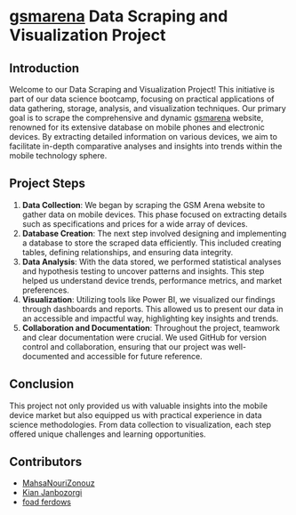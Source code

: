 # [gsmarena](https://www.gsmarena.com/) Data Scraping and Visualization Project

## Introduction

Welcome to our Data Scraping and Visualization Project! This initiative is part of our data science bootcamp, focusing on practical applications of data gathering, storage, analysis, and visualization techniques. Our primary goal is to scrape the comprehensive and dynamic [gsmarena](https://www.gsmarena.com/) website, renowned for its extensive database on mobile phones and electronic devices. By extracting detailed information on various devices, we aim to facilitate in-depth comparative analyses and insights into trends within the mobile technology sphere.


## Project Steps

1. **Data Collection**: We began by scraping the GSM Arena website to gather data on mobile devices. This phase focused on extracting details such as specifications and prices for a wide array of devices.
2. **Database Creation**: The next step involved designing and implementing a database to store the scraped data efficiently. This included creating tables, defining relationships, and ensuring data integrity.
3. **Data Analysis**: With the data stored, we performed statistical analyses and hypothesis testing to uncover patterns and insights. This step helped us understand device trends, performance metrics, and market preferences.
4. **Visualization**: Utilizing tools like Power BI, we visualized our findings through dashboards and reports. This allowed us to present our data in an accessible and impactful way, highlighting key insights and trends.
5. **Collaboration and Documentation**: Throughout the project, teamwork and clear documentation were crucial. We used GitHub for version control and collaboration, ensuring that our project was well-documented and accessible for future reference.

## Conclusion

This project not only provided us with valuable insights into the mobile device market but also equipped us with practical experience in data science methodologies. From data collection to visualization, each step offered unique challenges and learning opportunities.

## Contributors

- [MahsaNouriZonouz](https://github.com/MahsaNouriZonouz)
- [Kian Janbozorgi](https://github.com/KianJanbozorgi)
- [foad ferdows](https://github.com/foadferdows) 
